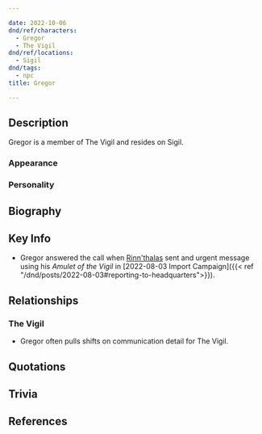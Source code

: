 ```yaml
---

date: 2022-10-06
dnd/ref/characters:
  - Gregor
  - The Vigil
dnd/ref/locations:
  - Sigil
dnd/tags:
  - npc
title: Gregor

---
```


## Description

Gregor is a member of The Vigil and resides on Sigil.

### Appearance

### Personality

## Biography

## Key Info

- Gregor answered the call when [Rinn'thalas](/dnd/characters/rinnthalas-liadon) sent and urgent message using his *Amulet of the Vigil* in [2022-08-03 Import Campaign]({{< ref "/dnd/posts/2022-08-03#reporting-to-headquarters">}}).

## Relationships

### The Vigil

- Gregor often pulls shifts on communication detail for The Vigil.

## Quotations

## Trivia

## References

